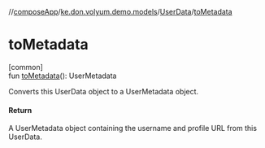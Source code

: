 //[composeApp](../../../index.md)/[ke.don.volyum.demo.models](../index.md)/[UserData](index.md)/[toMetadata](to-metadata.md)

# toMetadata

[common]\
fun [toMetadata](to-metadata.md)(): UserMetadata

Converts this UserData object to a UserMetadata object.

#### Return

A UserMetadata object containing the username and profile URL from this UserData.